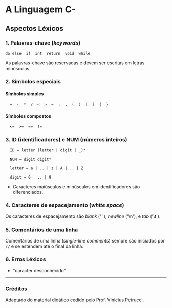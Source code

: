 # A Linguagem C-

## Aspectos Léxicos

### 1. Palavras-chave (_keywords_)

```
do else  if  int  return  void  while
```

As palavras-chave são reservadas e devem ser escritas em letras minúsculas.

### 2. Símbolos especiais

#### Símbolos simples

```
  +  -  *  /  <  >  =  ;  ,  (  )  [  ]  {  } 
```

#### Símbolos compostos

```
  <=  >=  ==  !=  
```

 ### 3. ID (identificadores) e NUM (números inteiros)

```
  ID = letter (letter | digit | _)*

  NUM = digit digit*

  letter = a | .. | z | A | .. | Z

  digit = 0 | .. | 9
```

- Caracteres maiúsculos e minúsculos em identificadores são diferenciados.

### 4. Caracteres de espacejamento (_white space_) 

Os caracteres de espacejamento são _blank_ (' '), _newline_ ('\n'), e _tab_ ('\t').

### 5. Comentários de uma linha

Comentários de uma linha (_single-line comments_) sempre são iniciados por ```//``` e se estendem até o final da linha.

### 6. Erros Léxicos

- "caracter desconhecido" 

-----

### Créditos

Adaptado do material didático cedido pelo Prof. Vinicius Petrucci.
